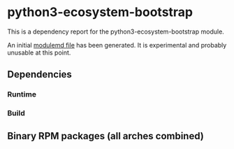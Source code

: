 # python3-ecosystem-bootstrap
This is a dependency report for the python3-ecosystem-bootstrap module.

An initial [modulemd file](python3-ecosystem-bootstrap.yaml) has been generated. It is experimental and probably unusable at this point.
## Dependencies
### Runtime
### Build
## Binary RPM packages (all arches combined)
